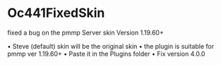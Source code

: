 # Oc441FixedSkin

fixed a bug on the pmmp Server skin Version 1.19.60+

• Steve (default) skin will be the original skin
• the plugin is suitable for pmmp ver 1.19.60+
• Paste it in the Plugins folder
• Fix version 4.0.0
